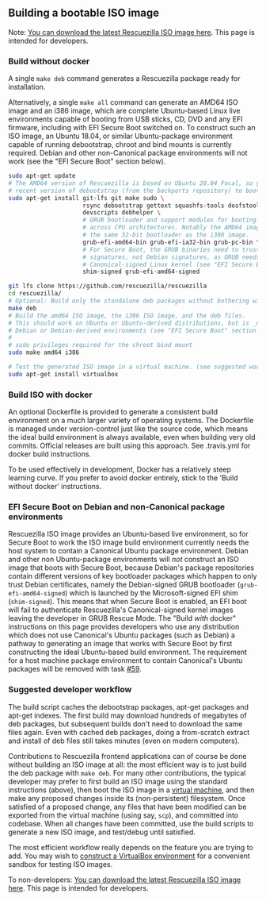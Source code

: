 ## Building a bootable ISO image

Note: [You can download the latest Rescuezilla ISO image here](https://github.com/rescuezilla/rescuezilla/releases/latest). This page is intended for developers.
 
### Build without docker

A single `make deb` command generates a Rescuezilla package ready for installation.

Alternatively, a single `make all` command can generate an AMD64 ISO image and an i386 image, which are complete Ubuntu-based Linux live environments capable of booting from USB sticks, CD, DVD and any EFI firmware, including with EFI Secure Boot switched on. To construct such an ISO image, an Ubuntu 18.04, or similar Ubuntu-package environment capable of running debootstrap, chroot and bind mounts is currently required. Debian and other non-Canonical package environments will not work (see the "EFI Secure Boot" section below).

```bash
sudo apt-get update
# The AMD64 version of Rescuezilla is based on Ubuntu 20.04 Focal, so you may find you need a more
# recent version of debootstrap (from the backports repository) to bootstrap a Focal environment.
sudo apt-get install git-lfs git make sudo \
                     rsync debootstrap gettext squashfs-tools dosfstools mtools xorriso \
                     devscripts debhelper \
                     # GRUB bootloader and support modules for booting both MBR and EFI boot
                     # across CPU architectures. Notably the AMD64 image *legacy boot* uses
                     # the same 32-bit bootloader as the i386 image.
                     grub-efi-amd64-bin grub-efi-ia32-bin grub-pc-bin \
                     # For Secure Boot, the GRUB binaries need to trust Canonical
                     # signatures, not Debian signatures, as GRUB needs to verify the
                     # Canonical-signed Linux kernel (see "EFI Secure Boot" section below).
                     shim-signed grub-efi-amd64-signed

git lfs clone https://github.com/rescuezilla/rescuezilla
cd rescuezilla/
# Optional: Build only the standalone deb packages without bothering with the live environment
make deb
# Build the amd64 ISO image, the i386 ISO image, and the deb files.
# This should work on Ubuntu or Ubuntu-derived distributions, but is _not_ recommended
# Debian or Debian-derived environments (see "EFI Secure Boot" section below).
#
# sudo privileges required for the chroot bind mount
sudo make amd64 i386

# Test the generated ISO image in a virtual machine. (see suggested workflow section below)
sudo apt-get install virtualbox
```

### Build ISO with docker

An optional Dockerfile is provided to generate a consistent build environment on a much larger variety of operating systems. The Dockerfile is managed under version-control just like the source code, which means the ideal build environment is always available, even when building very old commits. Official releases are built using this approach. See .travis.yml for docker build instructions.

To be used effectively in development, Docker has a relatively steep learning curve. If you prefer to avoid docker entirely, stick to the 'Build without docker' instructions.

### EFI Secure Boot on Debian and non-Canonical package environments

Rescuezilla ISO image provides an Ubuntu-based live environment, so for Secure Boot to work the ISO image build environment currently needs the host system to contain a Canonical Ubuntu package environment. Debian and other non Ubuntu-package environments will _not_ construct an ISO image that boots with Secure Boot, because Debian's package repositories contain different versions of key bootloader packages which happen to only trust Debian certificates, namely the Debian-signed GRUB bootloader (`grub-efi-amd64-signed`) which is launched by the Microsoft-signed EFI shim (`shim-signed`). This means that when Secure Boot is enabled, an EFI boot will fail to authenticate Rescuezilla's Canonical-signed kernel images leaving the developer in GRUB Rescue Mode. The "Build _with_ docker" instructions on this page provides developers who use any distribution which does not use Canonical's Ubuntu packages (such as Debian) a pathway to generating an image that works with Secure Boot by first constructing the ideal Ubuntu-based build environment. The requirement for a host machine package environment to contain Canonical's Ubuntu packages will be removed with task [#59](https://github.com/rescuezilla/rescuezilla/issues/59).

### Suggested developer workflow

The build script caches the debootstrap packages, apt-get packages and apt-get indexes. The first build may download hundreds of megabytes of deb packages, but subsequent builds don't need to download the same files again. Even with cached deb packages, doing a from-scratch extract and install of deb files still takes minutes (even on modern computers).

Contributions to Rescuezilla frontend applications can of course be done without building an ISO image at all: the most efficient way is to just build the deb package with `make deb`. For many other contributions, the typical developer may prefer to first build an ISO image using the standard instructions (above), then boot the ISO image in a [virtual machine](https://github.com/rescuezilla/rescuezilla/wiki/Constructing-Rescuezilla-VirtualBox-Test-Environment), and then make any proposed changes inside its (non-persistent) filesystem. Once satisfied of a proposed change, any files that have been modified can be exported from the virtual machine (using say, `scp`), and committed into codebase. When all changes have been committed, use the build scripts to generate a new ISO image, and test/debug until satisfied.

The most efficient workflow really depends on the feature you are trying to add. You may wish to [construct a VirtualBox environment](https://github.com/rescuezilla/rescuezilla/wiki/Constructing-Rescuezilla-VirtualBox-Test-Environment) for a convenient sandbox for testing ISO images.

To non-developers: [You can download the latest Rescuezilla ISO image here](https://github.com/rescuezilla/rescuezilla/releases/latest). This page is intended for developers.
